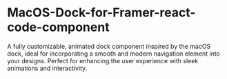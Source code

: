 # MacOS-Dock-for-Framer-react-code-component
A fully customizable, animated dock component inspired by the macOS dock, ideal for incorporating a smooth and modern navigation element into your designs. Perfect for enhancing the user experience with sleek animations and interactivity.
